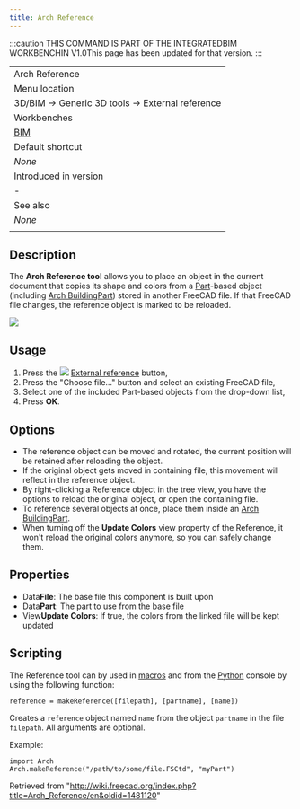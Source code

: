 ```yaml
---
title: Arch Reference
---
```


:::caution
THIS COMMAND IS PART OF THE INTEGRATEDBIM WORKBENCHIN V1.0This page has been updated for that version.
:::

|                                                |
| ---------------------------------------------- |
| Arch Reference                                 |
| Menu location                                  |
| 3D/BIM → Generic 3D tools → External reference |
| Workbenches                                    |
| [BIM](/BIM_Workbench "BIM Workbench")          |
| Default shortcut                               |
| _None_                                         |
| Introduced in version                          |
| -                                              |
| See also                                       |
| _None_                                         |
|                                                |

## Description

The **Arch Reference tool** allows you to place an object in the current document that copies its shape and colors from a [Part](/Part_Workbench "Part Workbench")-based object (including [Arch BuildingPart](/Arch_BuildingPart "Arch BuildingPart")) stored in another FreeCAD file. If that FreeCAD file changes, the reference object is marked to be reloaded.

![](/images/Arch_reference_screenshot.png)

## Usage

1. Press the ![](/images/Arch_Reference.svg) [External reference](/Arch_Reference "Arch Reference") button,
2. Press the "Choose file..." button and select an existing FreeCAD file,
3. Select one of the included Part-based objects from the drop-down list,
4. Press **OK**.

## Options

- The reference object can be moved and rotated, the current position will be retained after reloading the object.
- If the original object gets moved in containing file, this movement will reflect in the reference object.
- By right-clicking a Reference object in the tree view, you have the options to reload the original object, or open the containing file.
- To reference several objects at once, place them inside an [Arch BuildingPart](/Arch_BuildingPart "Arch BuildingPart").
- When turning off the **Update Colors** view property of the Reference, it won't reload the original colors anymore, so you can safely change them.

## Properties

- Data**File**: The base file this component is built upon
- Data**Part**: The part to use from the base file
- View**Update Colors**: If true, the colors from the linked file will be kept updated

## Scripting

The Reference tool can by used in [macros](/Macros "Macros") and from the [Python](/Python "Python") console by using the following function:

```
reference = makeReference([filepath], [partname], [name])

```

Creates a `reference` object named `name` from the object `partname` in the file `filepath`. All arguments are optional.

Example:

```
import Arch
Arch.makeReference("/path/to/some/file.FSCtd", "myPart")

```

Retrieved from "<http://wiki.freecad.org/index.php?title=Arch_Reference/en&oldid=1481120>"
